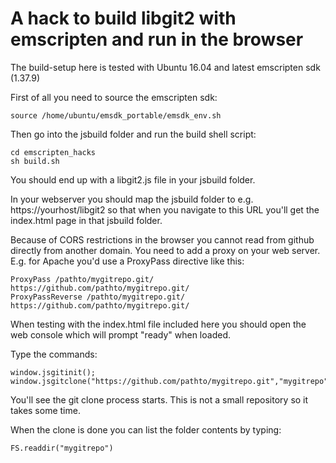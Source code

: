 A hack to build libgit2 with emscripten and run in the browser
==============================================================

The build-setup here is tested with Ubuntu 16.04 and latest emscripten sdk (1.37.9)

First of all you need to source the emscripten sdk:

    source /home/ubuntu/emsdk_portable/emsdk_env.sh

Then go into the jsbuild folder and run the build shell script:

    cd emscripten_hacks
    sh build.sh

You should end up with a libgit2.js file in your jsbuild folder.

In your webserver you should map the jsbuild folder to e.g. https://yourhost/libgit2 so that when you navigate to this URL you'll get the index.html page in that jsbuild folder.

Because of CORS restrictions in the browser you cannot read from github directly from another domain. You need to add a proxy on your web server. E.g. for Apache you'd use a ProxyPass directive like this:

    ProxyPass /pathto/mygitrepo.git/ https://github.com/pathto/mygitrepo.git/
    ProxyPassReverse /pathto/mygitrepo.git/ https://github.com/pathto/mygitrepo.git/

When testing with the index.html file included here you should open the web console which will prompt "ready" when loaded.

Type the commands:

    window.jsgitinit();
    window.jsgitclone("https://github.com/pathto/mygitrepo.git","mygitrepo");

You'll see the git clone process starts. This is not a small repository so it takes some time.

When the clone is done you can list the folder contents by typing:

    FS.readdir("mygitrepo")

